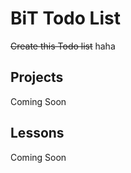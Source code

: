 # BiT Todo List 

~~Create this Todo list~~ haha

## Projects

Coming Soon

## Lessons

Coming Soon

